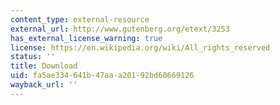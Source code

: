 ```yaml
---
content_type: external-resource
external_url: http://www.gutenberg.org/etext/3253
has_external_license_warning: true
license: https://en.wikipedia.org/wiki/All_rights_reserved
status: ''
title: Download
uid: fa5ae334-641b-47aa-a201-92bd60669126
wayback_url: ''
---
```

